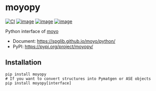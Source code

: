 # moyopy

[![CI](https://github.com/spglib/moyo/actions/workflows/ci-python.yaml/badge.svg)](https://github.com/spglib/moyo/actions/workflows/ci-python.yaml)
[![image](https://img.shields.io/pypi/l/moyopy.svg)](https://pypi.python.org/pypi/moyopy)
[![image](https://img.shields.io/pypi/v/moyopy.svg)](https://pypi.python.org/pypi/moyopy)
[![image](https://img.shields.io/pypi/pyversions/moyopy.svg)](https://pypi.python.org/pypi/moyopy)

Python interface of [moyo](https://github.com/spglib/moyo)

- Document: <https://spglib.github.io/moyo/python/>
- PyPI: <https://pypi.org/project/moyopy/>

## Installation

```shell
pip install moyopy
# If you want to convert structures into Pymatgen or ASE objects
pip install moyopy[interface]
```
